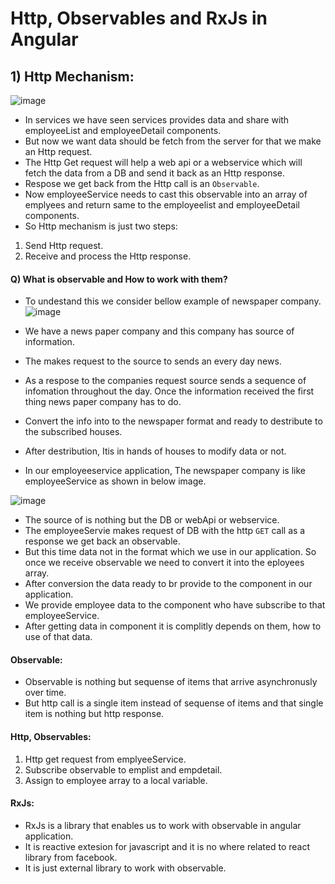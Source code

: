 # Http, Observables and RxJs in Angular

## 1) Http Mechanism:

![image](https://user-images.githubusercontent.com/35020560/93670311-2af75480-fab8-11ea-9e12-e573c1c541cf.png)

- In services we have seen services provides data and share with employeeList and employeeDetail components.
- But now we want data should be fetch from the server for that we make an Http request.
- The Http Get request will help a web api or a webservice which will fetch the data from a DB and send it back as an Http response.
- Respose we get back from the Http call is an `Observable`.
- Now employeeService needs to cast this observable into an array of emplyees and return same to the employeelist and employeeDetail components.
- So Http mechanism is just two steps:
1) Send Http request.
2) Receive and process the Http response.

#### Q) What is observable and How to work with them?

- To undestand this we consider bellow example of newspaper company.
![image](https://user-images.githubusercontent.com/35020560/93669983-4a40b280-fab5-11ea-85df-38acb8b9c36b.png)

- We have a news paper company and this company has source of information.
- The makes request to the source to sends an every day news.
- As a respose to the companies request source sends a sequence of infomation throughout the day. Once the information received the first thing news paper company has to do.
- Convert the info into to the newspaper format and ready to destribute to the subscribed houses.
- After destribution, Itis in hands of houses to modify data or not.

- In our employeeservice application, The newspaper company is like employeeService as shown in below image.

![image](https://user-images.githubusercontent.com/35020560/93670185-08b10700-fab7-11ea-9ddd-39dc10f9984f.png)

- The source of is nothing but the DB or webApi or webservice.
- The employeeServie makes request of DB with the http `GET` call as a response we get back an observable.
- But this time data not in the format which we use in our application. So once we receive observable we need to convert it into the eployees array.
- After conversion the data ready to br provide to the component in our application.
- We provide employee data to the component who have subscribe to that employeeService.
- After getting data in component it is complitly depends on them, how to use of that data.

#### Observable:
- Observable is nothing but sequense of items that arrive asynchronusly over time.
- But http call is a single item instead of sequense of items and that single item is nothing but http response.

#### Http, Observables:
1) Http get request from emplyeeService.
2) Subscribe observable to emplist and empdetail.
3) Assign to employee array to a local variable.

#### RxJs:
- RxJs is a library that enables us to work with observable in angular application.
- It is reactive extesion for javascript and it is no where related to react library from facebook.
- It is just external library to work with observable.
